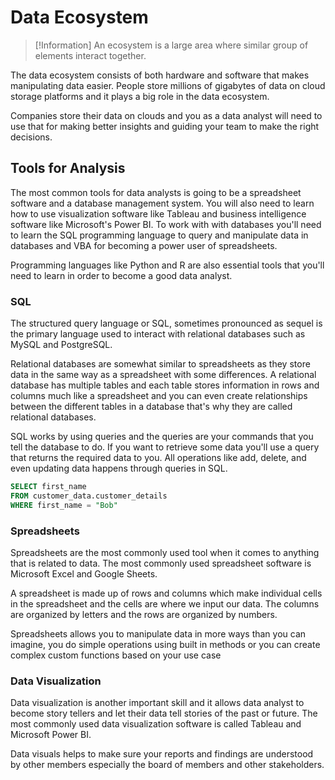 # Data Ecosystem

>[!Information]
>An ecosystem is a large area where similar group of elements interact together.

The data ecosystem consists of both hardware and software that makes manipulating data easier. People store millions of gigabytes of data on cloud storage platforms and it plays a big role in the data ecosystem.

Companies store their data on clouds and you as a data analyst will need to use that for making better insights and guiding your team to make the right decisions.

## Tools for Analysis
The most common tools for data analysts is going to be a spreadsheet software and a database management system. You will also need to learn how to use visualization software like Tableau and business intelligence software like Microsoft's Power BI. To work with with databases you'll need to learn the SQL programming language to query and manipulate data in databases and VBA for becoming a power user of spreadsheets.

Programming languages like Python and R are also essential tools that you'll need to learn in order to become a good data analyst.

### SQL
The structured query language or SQL, sometimes pronounced as sequel is the primary language used to interact with relational databases such as MySQL and PostgreSQL.

Relational databases are somewhat similar to spreadsheets as they store data in the same way as a spreadsheet with some differences. A relational database has multiple tables and each table stores information in rows and columns much like a spreadsheet and you can even create relationships between the different tables in a database that's why they are called relational databases.

SQL works by using queries and the queries are your commands that you tell the database to do. If you want to retrieve some data you'll use a query that returns the required data to you. All operations like add, delete, and even updating data happens through queries in SQL.

```SQL
SELECT first_name 
FROM customer_data.customer_details 
WHERE first_name = "Bob"
```

### Spreadsheets
Spreadsheets are the most commonly used tool when it comes to anything that is related to data. The most commonly used spreadsheet software is Microsoft Excel and Google Sheets.

A spreadsheet is made up of rows and columns which make individual cells in the spreadsheet and the cells are where we input our data. The columns are organized by letters and the rows are organized by numbers.

Spreadsheets allows you to manipulate data in more ways than you can imagine, you do simple operations using built in methods or you can create complex custom functions based on your use case

### Data Visualization
Data visualization is another important skill and it allows data analyst to become story tellers and let their data tell stories of the past or future. The most commonly used data visualization software is called Tableau and Microsoft Power BI. 

Data visuals helps to make sure your reports and findings are understood by other members especially the board of members and other stakeholders.